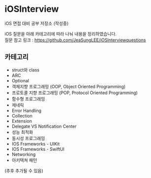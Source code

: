 # iOSInterview
iOS 면접 대비 공부 저장소 (작성중)

iOS 질문을 아래 카테고리에 따라 나눠 내용을 정리하였습니다. <br>
질문 참고 링크 : https://github.com/JeaSungLEE/iOSInterviewquestions


## 카테고리
- struct와 class
- ARC
- Optional
- 객체지향 프로그래밍 (OOP, Object Oriented Programming)
- 프로토콜 지향 프로그래밍 (POP, Protocol Oriented Programming)
- 함수형 프로그래밍
- 제네릭
- Error Handling
- Collection
- Extension
- Delegate VS Notification Center
- 성능 최적화
- 동시성 프로그래밍
- IOS Frameworks - UIKit
- IOS Frameworks - SwiftUI
- Networking
- 아키텍쳐 패턴

(추후 추가될 수 있음)
